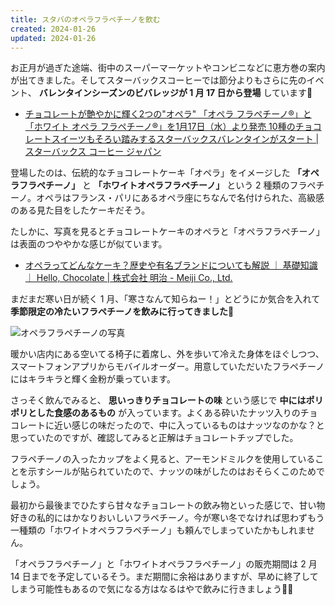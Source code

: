 ```yaml
---
title: スタバのオペラフラペチーノを飲む
created: 2024-01-26
updated: 2024-01-26
---
```


お正月が過ぎた途端、街中のスーパーマーケットやコンビニなどに恵方巻の案内が出てきました。そしてスターバックスコーヒーでは節分よりもさらに先のイベント、 **バレンタインシーズンのビバレッジが 1 月 17 日から登場** しています🍫

- [チョコレートが艶やかに輝く2つの"オペラ" 「オペラ フラペチーノ®」と「ホワイト オペラ フラペチーノ®」を1月17日（水）より発売 10種のチョコレートスイーツもそろい踏みするスターバックスバレンタインがスタート | スターバックス コーヒー ジャパン](https://www.starbucks.co.jp/press_release/pr2024-5045.php)

登場したのは、伝統的なチョコレートケーキ「オペラ」をイメージした **「オペラフラペチーノ」** と **「ホワイトオペラフラペチーノ」** という 2 種類のフラペチーノ。オペラはフランス・パリにあるオペラ座にちなんで名付けられた、高級感のある見た目をしたケーキだそう。

たしかに、写真を見るとチョコレートケーキのオペラと「オペラフラペチーノ」は表面のつややかな感じが似ています。

- [オペラってどんなケーキ？歴史や有名ブランドについても解説 ｜ 基礎知識 ｜ Hello, Chocolate | 株式会社 明治 - Meiji Co., Ltd.](https://www.meiji.co.jp/hello-chocolate/basic/31.html)

まだまだ寒い日が続く 1 月、「寒さなんて知らねー！」とどうにか気合を入れて **季節限定の冷たいフラペチーノを飲みに行ってきました💪**

![オペラフラペチーノの写真](74bd7ef7-7cb4-4f15-c45e-624b100f2f00)

暖かい店内にある空いてる椅子に着席し、外を歩いて冷えた身体をほぐしつつ、スマートフォンアプリからモバイルオーダー。用意していただいたフラペチーノにはキラキラと輝く金粉が乗っています。

さっそく飲んでみると、 **思いっきりチョコレートの味** という感じで **中にはポリポリとした食感のあるもの** が入っています。よくある砕いたナッツ入りのチョコレートに近い感じの味だったので、中に入っているものはナッツなのかな？と思っていたのですが、確認してみると正解はチョコレートチップでした。

フラペチーノの入ったカップをよく見ると、アーモンドミルクを使用していることを示すシールが貼られていたので、ナッツの味がしたのはおそらくこのためでしょう。

最初から最後までひたすら甘々なチョコレートの飲み物といった感じで、甘い物好きの私的にはかなりおいしいフラペチーノ。今が寒い冬でなければ思わずもう一種類の「ホワイトオペラフラペチーノ」も頼んでしまっていたかもしれません。

「オペラフラペチーノ」と「ホワイトオペラフラペチーノ」の販売期間は 2 月 14 日までを予定しているそう。まだ期間に余裕はありますが、早めに終了してしまう可能性もあるので気になる方はなるはやで飲みに行きましょう🏃‍♂️
